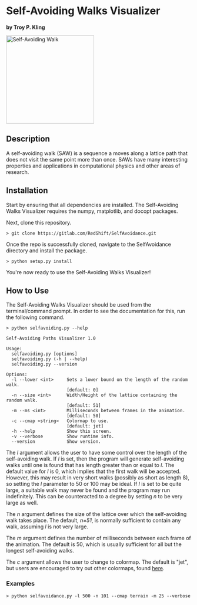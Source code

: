 # Self-Avoiding Walks Visualizer

**by Troy P. Kling**

<img src="http://troykling.com/files/selfavoidance.png" alt="Self-Avoiding Walk" width="239" height="239">

## Description

A self-avoiding walk (SAW) is a sequence a moves along a lattice path that does not visit the same point more than once. SAWs have many interesting properties and applications in computational physics and other areas of research.

## Installation

Start by ensuring that all dependencies are installed. The Self-Avoiding Walks Visualizer requires the numpy, matplotlib, and docopt packages.

Next, clone this repository.

    > git clone https://gitlab.com/RedShift/SelfAvoidance.git

Once the repo is successfully cloned, navigate to the SelfAvoidance directory and install the package.

    > python setup.py install

You're now ready to use the Self-Avoiding Walks Visualizer!

## How to Use

The Self-Avoiding Walks Visualizer should be used from the terminal/command prompt. In order to see the documentation for this, run the following command.

    > python selfavoiding.py --help

    Self-Avoiding Paths Visualizer 1.0
	
    Usage:
      selfavoiding.py [options]
      selfavoiding.py (-h | --help)
      selfavoiding.py --version
    
    Options:
	  -l --lower <int>     Sets a lower bound on the length of the random walk.
                           [default: 0]
      -n --size <int>      Width/Height of the lattice containing the random walk.
                           [default: 51]
      -m --ms <int>        Milliseconds between frames in the animation.
                           [default: 50]
      -c --cmap <string>   Colormap to use.
                           [default: jet]
      -h --help            Show this screen.
      -v --verbose         Show runtime info.
      --version            Show version.

The *l* argument allows the user to have some control over the length of the self-avoiding walk. If *l* is set, then the program will generate self-avoiding walks until one is found that has length greater than or equal to *l*. The default value for *l* is 0, which implies that the first walk will be accepted. However, this may result in very short walks (possibly as short as length 8), so setting the *l* parameter to 50 or 100 may be ideal. If *l* is set to be quite large, a suitable walk may never be found and the program may run indefinitely. This can be counteracted to a degree by setting *n* to be very large as well.

The *n* argument defines the size of the lattice over which the self-avoiding walk takes place. The default, *n=51*, is normally sufficient to contain any walk, assuming *l* is not very large.

The *m* argument defines the number of milliseconds between each frame of the animation. The default is 50, which is usually sufficient for all but the longest self-avoiding walks.

The *c* argument allows the user to change to colormap. The default is "jet", but users are encouraged to try out other colormaps, found [here](http://matplotlib.org/examples/color/colormaps_reference.html).

### Examples

    > python selfavoidance.py -l 500 -n 101 --cmap terrain -m 25 --verbose